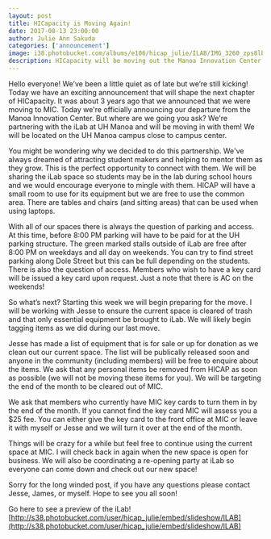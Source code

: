 ```yaml
--- 
layout: post
title: HICapacity is Moving Again!
date: 2017-08-13 23:00:00
author: Julie Ann Sakuda
categories: ['announcement']
image: i38.photobucket.com/albums/e106/hicap_julie/ILAB/IMG_3260_zps8lb1d1o2.jpg
description: HICapacity will be moving out the Manoa Innovation Center. We will be partnering with the iLab location at UH Manoa.
---
```

Hello everyone! We’ve been a little quiet as of late but we’re still kicking! Today we have an exciting announcement that will shape the next chapter of HICapacity. It was about 3 years ago that we announced that we were moving to MIC. Today we're officially announcing our departure from the Manoa Innovation Center. But where are we going you ask? We're partnering with the iLab at UH Manoa and will be moving in with them! We will be located on the UH Manoa campus close to campus center.

You might be wondering why we decided to do this partnership. We've always dreamed of attracting student makers and helping to mentor them as they grow. This is the perfect opportunity to connect with them. We will be sharing the iLab space so students may be in the lab during school hours and we would encourage everyone to mingle with them. HICAP will have a small room to use for its equipment but we are free to use the common area. There are tables and chairs (and sitting areas) that can be used when using laptops.

With all of our spaces there is always the question of parking and access. At this time, before 8:00 PM parking will have to be paid for at the UH parking structure. The green marked stalls outside of iLab are free after 8:00 PM on weekdays and all day on weekends. You can try to find street parking along Dole Street but this can be full depending on the students. There is also the question of access. Members who wish to have a key card will be issued a key card upon request. Just a note that there is AC on the weekends!

So what’s next? Starting this week we will begin preparing for the move. I will be working with Jesse to ensure the current space is cleared of trash and that only essential equipment be brought to iLab. We will likely begin tagging items as we did during our last move.

Jesse has made a list of equipment that is for sale or up for donation as we clean out our current space. The list will be publically released soon and anyone in the community (including members) will be free to enquire about the items. We ask that any personal items be removed from HICAP as soon as possible (we will not be moving these items for you). We will be targeting the end of the month to be cleared out of MIC.

We ask that members who currently have MIC key cards to turn them in by the end of the month. If you cannot find the key card MIC will assess you a $25 fee. You can either give the key card to the front office at MIC or leave it with myself or Jesse and we will turn it over at the end of the month.

Things will be crazy for a while but feel free to continue using the current space at MIC. I will check back in again when the new space is open for business. We will also be coordinating a re-opening party at iLab so everyone can come down and check out our new space!

Sorry for the long winded post, if you have any questions please contact Jesse, James, or myself. Hope to see you all soon!

Go here to see a preview of the iLab! [http://s38.photobucket.com/user/hicap_julie/embed/slideshow/ILAB](http://s38.photobucket.com/user/hicap_julie/embed/slideshow/ILAB)
